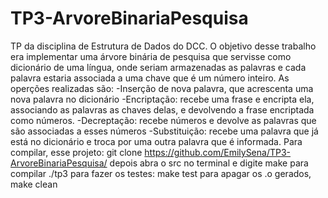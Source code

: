 # TP3-ArvoreBinariaPesquisa
TP da disciplina de Estrutura de Dados do DCC.
O objetivo desse trabalho era implementar uma árvore binária de pesquisa que servisse como dicionário de uma língua, onde seriam armazenadas as palavras e cada palavra estaria associada a uma chave que é um número inteiro.
As operções realizadas são: 
-Inserção de nova palavra, que acrescenta uma nova palavra no dicionário
-Encriptação: recebe uma frase e encripta ela, associando as palavras as chaves delas, e devolvendo a frase encriptada como números.
-Decreptação: recebe números e devolve as palavras que são associadas a esses números
-Substituição: recebe uma palavra que já está no dicionário e troca por uma outra palavra que é informada.
Para compilar, esse projeto:
git clone https://github.com/EmilySena/TP3-ArvoreBinariaPesquisa/
depois abra o src no terminal e digite make
para compilar ./tp3
para fazer os testes: make test
para apagar os .o gerados, make clean
